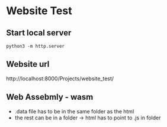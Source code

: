 # Website Test

## Start local server
```
python3 -m http.server
```

## Website url
http://localhost:8000/Projects/website_test/

## Web Assebmly - wasm
- .data file has to be in the same folder as the html
- the rest can be in a folder -> html has to point to .js in folder
